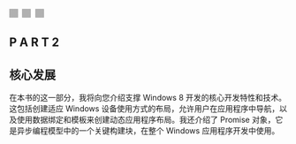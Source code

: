 ![images](img/3squ.jpg)

## P A R T 2

## 核心发展

在本书的这一部分，我将向您介绍支撑 Windows 8 开发的核心开发特性和技术。这包括创建适应 Windows 设备使用方式的布局，允许用户在应用程序中导航，以及使用数据绑定和模板来创建动态应用程序布局。我还介绍了 Promise 对象，它是异步编程模型中的一个关键构建块，在整个 Windows 应用程序开发中使用。
